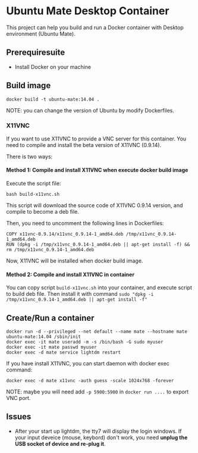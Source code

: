 # Ubuntu Mate Desktop Container

This project can help you build and run a Docker container with Desktop environment (Ubuntu Mate).

## Prerequiresuite

- Install Docker on your machine

## Build image
```
docker build -t ubuntu-mate:14.04 .
```

NOTE: you can change the version of Ubuntu by modify Dockerfiles.

### X11VNC

If you want to use X11VNC to provide a VNC server for this container.
You need to compile and install the beta version of X11VNC (0.9.14).

There is two ways:

#### Method 1: Compile and install X11VNC when execute docker build image

Execute the script file:

```
bash build-x11vnc.sh
```

This script will download the source code of X11VNC 0.9.14 version, 
and compile to become a deb file.

Then, you need to uncomment the following lines in Dockerfiles:

```
COPY x11vnc-0.9.14/x11vnc_0.9.14-1_amd64.deb /tmp/x11vnc_0.9.14-1_amd64.deb
RUN (dpkg -i /tmp/x11vnc_0.9.14-1_amd64.deb || apt-get install -f) && rm /tmp/x11vnc_0.9.14-1_amd64.deb
```

Now, X11VNC will be installed when docker build image.

#### Method 2: Compile and install X11VNC in container

You can copy script `build-x11vnc.sh` into your container, and execute script to build deb file.
Then install it with command `sudo "dpkg -i /tmp/x11vnc_0.9.14-1_amd64.deb || apt-get install -f"`

## Create/Run a container

```
docker run -d --privileged --net default --name mate --hostname mate ubuntu-mate:14.04 /sbin/init
docker exec -it mate useradd -m -s /bin/bash -G sudo myuser
docker exec -it mate passwd myuser
docker exec -d mate service lightdm restart
```

If you have install X11VNC, you can start daemon with docker exec command:

```
docker exec -d mate x11vnc -auth guess -scale 1024x768 -forever
```

NOTE: maybe you will need add `-p 5900:5900` in `docker run ....` to export VNC port.


## Issues

- After your start up lightdm, the tty7 will display the login windows. If your input deveice (mouse, keybord) don't work, you need **unplug the USB socket of device and re-plug it**.

